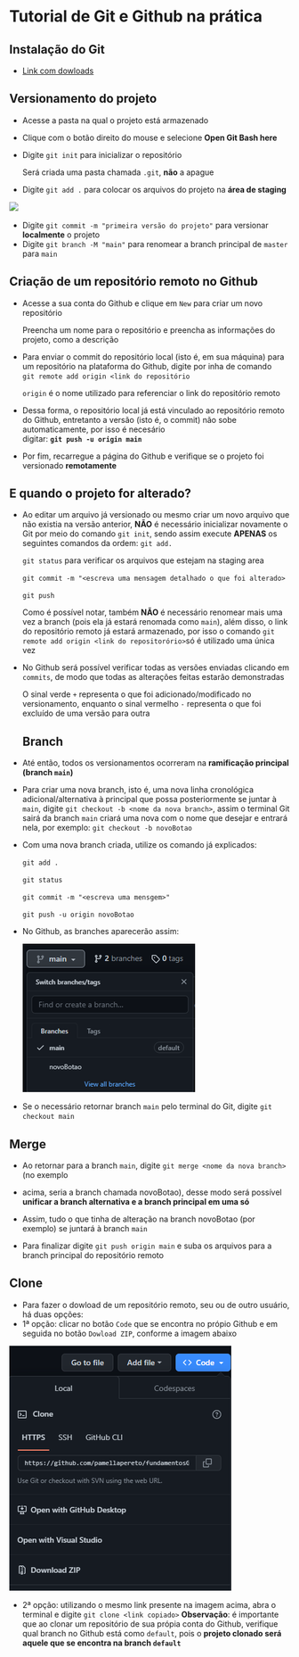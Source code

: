 # Tutorial de Git e Github na prática

## Instalação do Git
* [Link com dowloads](https://git-scm.com/downloads)

## Versionamento do projeto
* Acesse a pasta na qual o projeto está armazenado 
* Clique com o botão direito do mouse e selecione **Open Git Bash here**
* Digite `git init` para inicializar o repositório
  
  Será criada uma pasta chamada `.git`, **não** a apague
* Digite `git add .` para colocar os arquivos do projeto na  **área de staging**  
<img src=https://i1.wp.com/www.markus-gattol.name/misc/mm/si/content/git_git_add.png>  

* Digite `git commit -m "primeira versão do projeto"` para versionar **localmente** o projeto 
* Digite `git branch -M "main"` para renomear a branch principal de `master` para `main`

## Criação de um repositório remoto no Github
* Acesse a sua conta do Github e clique em `New` para criar um novo repositório

  Preencha um nome para o repositório e preencha as informações do projeto, como a descrição
* Para enviar o commit do repositório local (isto é, em sua máquina) para um repositório na 
plataforma do Github, digite por inha de comando   
`git remote add origin <link do repositório` 


  `origin` é o nome utilizado para referenciar o link do repositório remoto 

* Dessa forma, o repositório local já está vinculado ao repositório remoto do Github,
entretanto a versão (isto é, o commit) não sobe automaticamente, por isso é necesário   
  digitar: **`git push -u origin main`**
* Por fim, recarregue a página do Github e verifique se o projeto foi versionado
**remotamente**

## E quando o projeto for alterado? 

* Ao editar um arquivo já versionado ou mesmo criar um novo arquivo que não existia na versão 
anterior, **NÃO** é necessário inicializar novamente o Git por meio do comando `git init`, 
sendo assim execute **APENAS** os seguintes comandos da ordem:
    `git add.`

    `git status` para verificar os arquivos que estejam na staging area

    `git commit -m "<escreva uma mensagem detalhado o que foi alterado>`

    `git push`

    Como é possível notar, também  **NÃO** é necessário renomear mais uma vez a branch (pois
    ela já estará renomada como `main`), além disso, o link do repositório remoto já estará 
    armazenado, por isso o comando `git remote add origin <link do repositorório>`só é
    utilizado uma única vez

* No Github será possível verificar todas as versões enviadas clicando em `commits`, de modo
que todas as alterações feitas estarão demonstradas  

  O sinal verde `+` representa o que foi adicionado/modificado no versionamento, enquanto o
  sinal vermelho `-` representa o que foi excluído de uma versão para outra

  ## Branch

* Até então, todos os versionamentos ocorreram na **ramificação principal (branch `main`)**
* Para criar uma nova branch, isto é, uma nova linha cronológica adicional/alternativa à 
principal que possa posteriormente se juntar à `main`, digite `git checkout -b <nome da nova branch>`,
assim o terminal Git sairá da branch `main` criará uma nova com o nome que desejar 
e entrará nela, por exemplo: `git checkout -b novoBotao`
* Com uma nova branch criada, utilize os comando já explicados:

    `git add .`

    `git status`

    `git commit -m "<escreva uma mensgem>"`

    `git push -u origin novoBotao`

* No Github, as branches aparecerão assim:
  
  <img src= "img/imgBranch.PNG">

* Se o necessário retornar branch `main` pelo terminal do Git, digite `git checkout main`


## Merge

* Ao retornar para a branch `main`, digite `git merge <nome da nova branch>` (no exemplo
* acima, seria a branch chamada novoBotao), desse modo será possível **unificar a branch
  alternativa e a branch principal em uma só**

* Assim, tudo o que tinha de alteração na branch novoBotao (por exemplo) se juntará à branch 
  `main` 

* Para finalizar digite `git push origin main` e suba os arquivos para a branch principal do 
  repositório remoto

## Clone

* Para fazer o dowload de um repositório remoto, seu ou de outro usuário, há duas opções:
* 1ª opção: clicar no botão `Code` que se encontra no própio Github e em seguida no botão 
`Dowload ZIP`, conforme a imagem abaixo

<img src=" ./img/imgClone.PNG">

* 2ª opção: utilizando o mesmo link presente na imagem acima, abra o terminal e digite `git clone <link copiado>`
**Observação**: é importante que ao clonar um repositório de sua própia conta do Github,
verifique qual branch no Github está como `default`, pois o **projeto clonado será aquele que se encontra na branch `default`**

